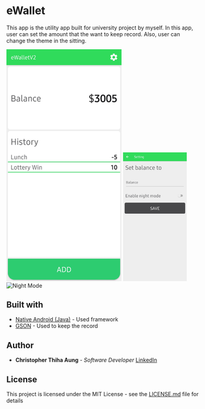 # eWallet
This app is the utility app built for university project by myself. In this app, user can set the amount that the want to keep record. Also, user can change the theme in the sitting.

<img src="images/day mode.jpg" width="300" alt="Day Mode">
<img src="images/setting.jpg" width="33%" alt="Setting">
<img src="images/night moder.jpg" width="33%" alt="Night Mode">

## Built with
* [Native Android (Java)](https://developer.android.com) - Used framework
* [GSON](https://github.com/google/gson) - Used to keep the record 

## Author
* **Christopher Thiha Aung** - *Software Developer*
[LinkedIn](https://www.linkedin.com/in/christopher-t-678b41171/)

## License
This project is licensed under the MIT License - see the [LICENSE.md](LICENSE.md) file for details
